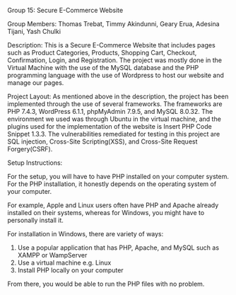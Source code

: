 Group 15: Secure E-Commerce Website

Group Members: Thomas Trebat, Timmy Akindunni, Geary Erua, Adesina Tijani, Yash Chulki

Description: This is a Secure E-Commerce Website that includes pages such as Product Categories, Products, Shopping Cart, Checkout, Confirmation, Login, and Registration. The project was mostly done in the Virtual Machine with the use of the MySQL database and the PHP programming language with the use of Wordpress to host our website and manage our pages.

Project Layout: As mentioned above in the description, the project has been implemented through the use of several frameworks. The frameworks are PHP 7.4.3, WordPress 6.1.1, phpMyAdmin 7.9.5, and MySQL 8.0.32. The environment we used was through Ubuntu in the virtual machine, and the plugins used for the implementation of the website is Insert PHP Code Snippet 1.3.3. The vulnerabilities remediated for testing in this project are SQL injection, Cross-Site Scripting(XSS), and Cross-Site Request Forgery(CSRF).

Setup Instructions: 

For the setup, you will have to have PHP installed on your computer system. For the PHP installation, it honestly depends on the operating system of your computer. 

For example, Apple and Linux users often have PHP and Apache already installed on their systems, whereas for Windows, you might have to personally install it.

For installation in Windows, there are variety of ways:

1. Use a popular application that has PHP, Apache, and MySQL such as XAMPP or WampServer
2. Use a virtual machine e.g. Linux
3. Install PHP locally on your computer

From there, you would be able to run the PHP files with no problem.

